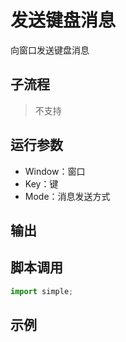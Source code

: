 # 发送键盘消息 
向窗口发送键盘消息

## 子流程
> 不支持


## 运行参数

* Window：窗口
* Key：键
* Mode：消息发送方式


## 输出

    


## 脚本调用

```python
import simple;

```

## 示例